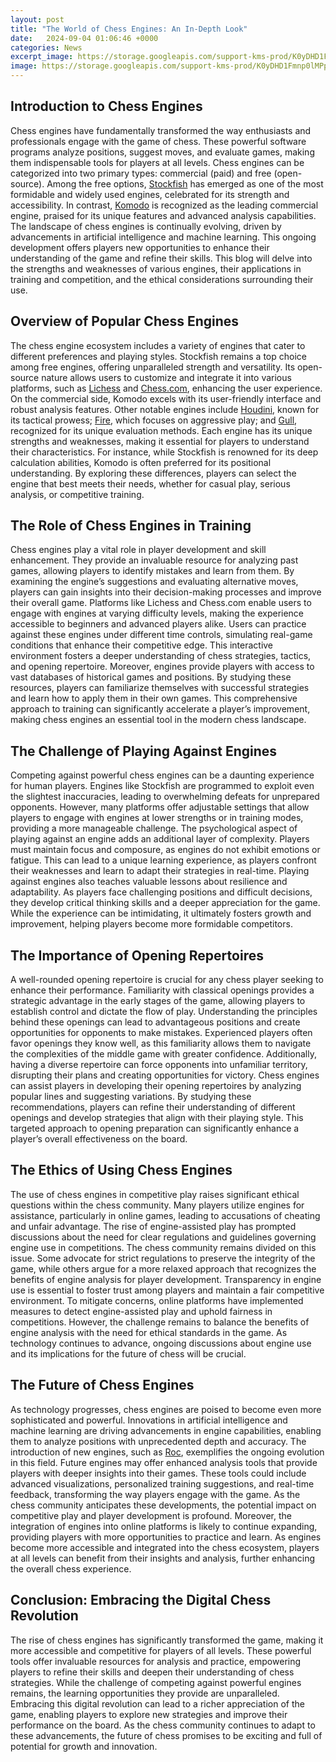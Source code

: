 ```yaml
---
layout: post
title: "The World of Chess Engines: An In-Depth Look"
date:   2024-09-04 01:06:46 +0000
categories: News
excerpt_image: https://storage.googleapis.com/support-kms-prod/K0yDHD1Fmnp0lMPptD9w4PiNV9IuJVHPdHz4
image: https://storage.googleapis.com/support-kms-prod/K0yDHD1Fmnp0lMPptD9w4PiNV9IuJVHPdHz4
---
```


## Introduction to Chess Engines
Chess engines have fundamentally transformed the way enthusiasts and professionals engage with the game of chess. These powerful software programs analyze positions, suggest moves, and evaluate games, making them indispensable tools for players at all levels. Chess engines can be categorized into two primary types: commercial (paid) and free (open-source). Among the free options, [Stockfish](https://us.edu.vn/en/Stockfish) has emerged as one of the most formidable and widely used engines, celebrated for its strength and accessibility. In contrast, [Komodo](https://us.edu.vn/en/Komodo_(chess_engine)) is recognized as the leading commercial engine, praised for its unique features and advanced analysis capabilities.
The landscape of chess engines is continually evolving, driven by advancements in artificial intelligence and machine learning. This ongoing development offers players new opportunities to enhance their understanding of the game and refine their skills. This blog will delve into the strengths and weaknesses of various engines, their applications in training and competition, and the ethical considerations surrounding their use.
## Overview of Popular Chess Engines
The chess engine ecosystem includes a variety of engines that cater to different preferences and playing styles. Stockfish remains a top choice among free engines, offering unparalleled strength and versatility. Its open-source nature allows users to customize and integrate it into various platforms, such as [Lichess](https://us.edu.vn/en/Lichess) and [Chess.com](https://us.edu.vn/en/Chess.com), enhancing the user experience.
On the commercial side, Komodo excels with its user-friendly interface and robust analysis features. Other notable engines include [Houdini](https://us.edu.vn/en/Houdini_(chess_engine)), known for its tactical prowess; [Fire](https://us.edu.vn/en/Fire_(chess_engine)), which focuses on aggressive play; and [Gull](https://us.edu.vn/en/Gull_(chess_engine)), recognized for its unique evaluation methods.
Each engine has its unique strengths and weaknesses, making it essential for players to understand their characteristics. For instance, while Stockfish is renowned for its deep calculation abilities, Komodo is often preferred for its positional understanding. By exploring these differences, players can select the engine that best meets their needs, whether for casual play, serious analysis, or competitive training.
## The Role of Chess Engines in Training
Chess engines play a vital role in player development and skill enhancement. They provide an invaluable resource for analyzing past games, allowing players to identify mistakes and learn from them. By examining the engine’s suggestions and evaluating alternative moves, players can gain insights into their decision-making processes and improve their overall game.
Platforms like Lichess and Chess.com enable users to engage with engines at varying difficulty levels, making the experience accessible to beginners and advanced players alike. Users can practice against these engines under different time controls, simulating real-game conditions that enhance their competitive edge. This interactive environment fosters a deeper understanding of chess strategies, tactics, and opening repertoire.
Moreover, engines provide players with access to vast databases of historical games and positions. By studying these resources, players can familiarize themselves with successful strategies and learn how to apply them in their own games. This comprehensive approach to training can significantly accelerate a player’s improvement, making chess engines an essential tool in the modern chess landscape.
## The Challenge of Playing Against Engines
Competing against powerful chess engines can be a daunting experience for human players. Engines like Stockfish are programmed to exploit even the slightest inaccuracies, leading to overwhelming defeats for unprepared opponents. However, many platforms offer adjustable settings that allow players to engage with engines at lower strengths or in training modes, providing a more manageable challenge.
The psychological aspect of playing against an engine adds an additional layer of complexity. Players must maintain focus and composure, as engines do not exhibit emotions or fatigue. This can lead to a unique learning experience, as players confront their weaknesses and learn to adapt their strategies in real-time.
Playing against engines also teaches valuable lessons about resilience and adaptability. As players face challenging positions and difficult decisions, they develop critical thinking skills and a deeper appreciation for the game. While the experience can be intimidating, it ultimately fosters growth and improvement, helping players become more formidable competitors.
## The Importance of Opening Repertoires
A well-rounded opening repertoire is crucial for any chess player seeking to enhance their performance. Familiarity with classical openings provides a strategic advantage in the early stages of the game, allowing players to establish control and dictate the flow of play. Understanding the principles behind these openings can lead to advantageous positions and create opportunities for opponents to make mistakes.
Experienced players often favor openings they know well, as this familiarity allows them to navigate the complexities of the middle game with greater confidence. Additionally, having a diverse repertoire can force opponents into unfamiliar territory, disrupting their plans and creating opportunities for victory.
Chess engines can assist players in developing their opening repertoires by analyzing popular lines and suggesting variations. By studying these recommendations, players can refine their understanding of different openings and develop strategies that align with their playing style. This targeted approach to opening preparation can significantly enhance a player’s overall effectiveness on the board.
## The Ethics of Using Chess Engines
The use of chess engines in competitive play raises significant ethical questions within the chess community. Many players utilize engines for assistance, particularly in online games, leading to accusations of cheating and unfair advantage. The rise of engine-assisted play has prompted discussions about the need for clear regulations and guidelines governing engine use in competitions.
The chess community remains divided on this issue. Some advocate for strict regulations to preserve the integrity of the game, while others argue for a more relaxed approach that recognizes the benefits of engine analysis for player development. Transparency in engine use is essential to foster trust among players and maintain a fair competitive environment.
To mitigate concerns, online platforms have implemented measures to detect engine-assisted play and uphold fairness in competitions. However, the challenge remains to balance the benefits of engine analysis with the need for ethical standards in the game. As technology continues to advance, ongoing discussions about engine use and its implications for the future of chess will be crucial.
## The Future of Chess Engines
As technology progresses, chess engines are poised to become even more sophisticated and powerful. Innovations in artificial intelligence and machine learning are driving advancements in engine capabilities, enabling them to analyze positions with unprecedented depth and accuracy. The introduction of new engines, such as [Roc](https://us.edu.vn/en/Roc_(chess_engine)), exemplifies the ongoing evolution in this field.
Future engines may offer enhanced analysis tools that provide players with deeper insights into their games. These tools could include advanced visualizations, personalized training suggestions, and real-time feedback, transforming the way players engage with the game. As the chess community anticipates these developments, the potential impact on competitive play and player development is profound.
Moreover, the integration of engines into online platforms is likely to continue expanding, providing players with more opportunities to practice and learn. As engines become more accessible and integrated into the chess ecosystem, players at all levels can benefit from their insights and analysis, further enhancing the overall chess experience.
## Conclusion: Embracing the Digital Chess Revolution
The rise of chess engines has significantly transformed the game, making it more accessible and competitive for players of all levels. These powerful tools offer invaluable resources for analysis and practice, empowering players to refine their skills and deepen their understanding of chess strategies. While the challenge of competing against powerful engines remains, the learning opportunities they provide are unparalleled.
Embracing this digital revolution can lead to a richer appreciation of the game, enabling players to explore new strategies and improve their performance on the board. As the chess community continues to adapt to these advancements, the future of chess promises to be exciting and full of potential for growth and innovation.
